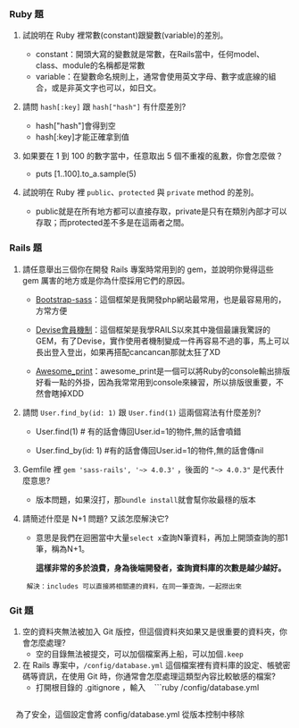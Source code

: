 ### Ruby 題

1. 試說明在 Ruby 裡常數(constant)跟變數(variable)的差別。

    - constant：開頭大寫的變數就是常數，在Rails當中，任何model、class、module的名稱都是常數
    - variable：在變數命名規則上，通常會使用英文字母、數字或底線的組合，或是非英文字也可以，如日文。

2. 請問 `hash[:key]` 跟 `hash["hash"]` 有什麼差別?
    - hash["hash"]會得到空
    - hash[:key]才能正確拿到值
3. 如果要在 1 到 100 的數字當中，任意取出 5 個不重複的亂數，你會怎麼做？
    - puts [1..100].to_a.sample(5)
4. 試說明在 Ruby 裡 `public`、`protected` 與 `private` method 的差別。
    - public就是在所有地方都可以直接存取，private是只有在類別內部才可以存取；而protected差不多是在這兩者之間。

### Rails 題

1. 請任意舉出三個你在開發 Rails 專案時常用到的 gem，並說明你覺得這些 gem 厲害的地方或是你為什麼採用它們的原因。

    - [Bootstrap-sass](https://github.com/momo200e/Ruby_Rails_Notes/blob/master/Gem_Notes.md#bootstrap-sass)：這個框架是我開發php網站最常用，也是最容易用的，方常方便
  
    - [Devise會員機制](https://github.com/momo200e/Ruby_Rails_Notes/blob/master/Gem_Notes.md#devise會員機制)：這個框架是我學RAILS以來其中幾個最讓我驚訝的GEM，有了Devise，實作使用者機制變成一件再容易不過的事，馬上可以長出登入登出，如果再搭配cancancan那就太狂了XD
  
    - [Awesome_print](https://github.com/momo200e/Ruby_Rails_Notes/blob/master/Gem_Notes.md#awesome_print)：awesome_print是一個可以將Ruby的console輸出排版好看一點的外掛，因為我常常用到console來練習，所以排版很重要，不然會瞎掉XDD
 
2. 請問 `User.find_by(id: 1)` 跟 `User.find(1)` 這兩個寫法有什麼差別?

    - User.find(1)    # 有的話會傳回User.id=1的物件,無的話會噴錯

    - User.find_by(id: 1) #有的話會傳回User.id=1的物件,無的話會傳nil

3. Gemfile 裡 `gem 'sass-rails', '~> 4.0.3'` ，後面的 `"~> 4.0.3"` 是代表什麼意思?
    - 版本問題，如果沒打，那`bundle install`就會幫你妝最穩的版本
4. 請簡述什麼是 N+1 問題? 又該怎麼解決它?
    - 意思是我們在迴圈當中大量`select x`查詢N筆資料，再加上開頭查詢的那1筆，稱為N+1。
        
        **這樣非常的多於浪費，身為後端開發者，查詢資料庫的次數是越少越好。**

    ``` 解決：includes 可以直接將相關連的資料，在同一筆查詢，一起撈出來```

### Git 題

1. 空的資料夾無法被加入 Git 版控，但這個資料夾如果又是很重要的資料夾，你會怎麼處理?
    - 空的目錄無法被提交，可以加個檔案再上船，可以加個`.keep`
2. 在 Rails 專案中，`/config/database.yml` 這個檔案裡有資料庫的設定、帳號密碼等資訊，在使用 Git 時，你通常會怎麼處理這類型內容比較敏感的檔案?
    - 打開根目錄的 .gitignore ，輸入
    ```ruby
        /config/database.yml
    ```
    為了安全，這個設定會將 config/database.yml 從版本控制中移除
    
